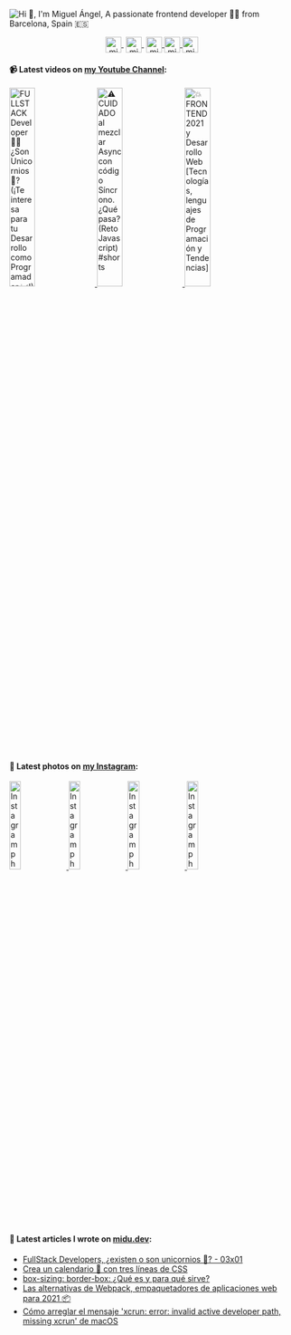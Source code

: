 ![Hi 👋, I'm Miguel Ángel, A passionate frontend developer 👨‍💻 from Barcelona, Spain 🇪🇸](https://user-images.githubusercontent.com/1561955/87921826-64412300-ca7b-11ea-82b3-944145ae77fa.png)

<p align="center">
   <a href="https://twitch.tv/midudev" target="blank" style='margin-right:4px'>
    <img align="center" src="https://cdn.jsdelivr.net/npm/simple-icons@3.0.1/icons/twitch.svg" alt="midudev" height="28px" width="28px" />
  </a>
   <a href="https://youtube.com/midudev" target="blank" style='margin-right:4px'>
    <img align="center" src="https://cdn.jsdelivr.net/npm/simple-icons@3.0.1/icons/youtube.svg" alt="midudev" height="28px" width="28px" />
  </a>
  <a href="https://twitter.com/midudev" target="blank">
    <img align="center" src="https://cdn.jsdelivr.net/npm/simple-icons@3.0.1/icons/twitter.svg" alt="midudev" height="28px" width="28px" />
  </a>
  <a href="https://fb.com/midudev.frontend" target="blank">
    <img align="center" src="https://cdn.jsdelivr.net/npm/simple-icons@3.0.1/icons/facebook.svg" alt="midudev.frontend" height="28px" width="28px" />
  </a>
  <a href="https://instagram.com/midu.dev" target="blank">
    <img align="center" src="https://cdn.jsdelivr.net/npm/simple-icons@3.0.1/icons/instagram.svg" alt="midu.dev" height="28px" width="28px" />
  </a>
</p>

#### 📹 Latest videos on [my Youtube Channel](https://youtube.com/midudev):

<a href='https://youtu.be/feSKVnDB8XE' target='_blank'>
  <img width='30%' src='https://img.youtube.com/vi/feSKVnDB8XE/mqdefault.jpg' alt='FULLSTACK Developer 👨‍💻 ¿Son Unicornios 🦄? (¡Te interesa para tu Desarrollo como Programador 📈!)' />
</a>
<a href='https://youtu.be/3s1OiNRd4ZQ' target='_blank'>
  <img width='30%' src='https://img.youtube.com/vi/3s1OiNRd4ZQ/mqdefault.jpg' alt='⚠️ CUIDADO al mezclar Async con código Síncrono. ¿Qué pasa? (Reto Javascript) #shorts' />
</a>
<a href='https://youtu.be/qFihzYGm2V0' target='_blank'>
  <img width='30%' src='https://img.youtube.com/vi/qFihzYGm2V0/mqdefault.jpg' alt='💥 FRONTEND 2021 y Desarrollo Web [Tecnologías, lenguajes de Programación y Tendencias]' />
</a>

#### 📸 Latest photos on [my Instagram](https://instagram.com/midu.dev):

<a href='https://www.instagram.com/p/CJltPy6nlmP/' target='_blank'>
  <img width='20%' src='https://instagram.fbcn1-1.fna.fbcdn.net/v/t51.2885-15/e35/c256.0.568.568a/134681039_438901727473426_2093334776740633732_n.jpg?_nc_ht=instagram.fbcn1-1.fna.fbcdn.net&_nc_cat=110&_nc_ohc=tIsL_B0LM6sAX-ftfXa&tp=1&oh=279448ce2ecd9d3e4b368ee924330aed&oe=6019D5E5' alt='Instagram photo' />
</a>
<a href='https://www.instagram.com/p/CJedwHXj5zx/' target='_blank'>
  <img width='20%' src='https://instagram.fbcn1-1.fna.fbcdn.net/v/t51.2885-15/sh0.08/e35/s640x640/134688472_473298420731148_4192646844751110576_n.jpg?_nc_ht=instagram.fbcn1-1.fna.fbcdn.net&_nc_cat=100&_nc_ohc=QUwSPtTt2CwAX9zxQ8N&tp=1&oh=fcb38801785e8712a29e29e4e24c9cac&oe=601B0C71' alt='Instagram photo' />
</a>
<a href='https://www.instagram.com/p/CJbcWisnkHA/' target='_blank'>
  <img width='20%' src='https://instagram.fbcn1-1.fna.fbcdn.net/v/t51.2885-15/sh0.08/e35/s640x640/133622267_443781396999428_210119624860632250_n.jpg?_nc_ht=instagram.fbcn1-1.fna.fbcdn.net&_nc_cat=108&_nc_ohc=2NTyE89vaz8AX8m76yn&tp=1&oh=83888c7fce9c9e5b94589dbe94eb748a&oe=601AB95F' alt='Instagram photo' />
</a>
<a href='https://www.instagram.com/p/CJZac7ign2D/' target='_blank'>
  <img width='20%' src='https://instagram.fbcn1-1.fna.fbcdn.net/v/t51.2885-15/sh0.08/e35/s640x640/133617262_1792953050863540_7416917726823034239_n.jpg?_nc_ht=instagram.fbcn1-1.fna.fbcdn.net&_nc_cat=104&_nc_ohc=7qKw3ugjNwkAX8CNbbF&tp=1&oh=1532a4642167a115fdc3182dad8c3613&oe=601AA7CB' alt='Instagram photo' />
</a>

#### 📝 Latest articles I wrote on [midu.dev](https://midu.dev):
- [FullStack Developers, ¿existen o son unicornios 🦄? - 03x01](https://midu.dev/podcast/03_01_full-stack-developers-existen-o-son-unicornios-unicorn/)
- [Crea un calendario 📆 con tres líneas de CSS](https://midu.dev/crea-un-calendario-con-tres-lineas-de-css/)
- [box-sizing: border-box: ¿Qué es y para qué sirve?](https://midu.dev/que-es-y-para-que-sirve-box-sizing-border-box/)
- [Las alternativas de Webpack, empaquetadores de aplicaciones web para 2021 📦](https://midu.dev/empaquetadores-de-aplicaciones-web-2021/)
- [Cómo arreglar el mensaje 'xcrun: error: invalid active developer path, missing xcrun' de macOS](https://midu.dev/como-arreglar-macos-xcrun-error-invalid-active-developer-path-missing-xcrun/)

